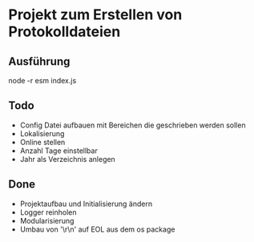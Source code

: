 # Projekt zum Erstellen von Protokolldateien

## Ausführung

node -r esm index.js

## Todo

- Config Datei aufbauen mit Bereichen die geschrieben werden sollen
- Lokalisierung
- Online stellen
- Anzahl Tage einstellbar
- Jahr als Verzeichnis anlegen

## Done

- Projektaufbau und Initialisierung ändern
- Logger reinholen
- Modularisierung
- Umbau von '\r\n' auf EOL aus dem os package
